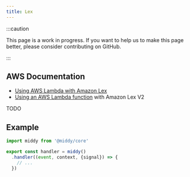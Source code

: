 ```yaml
---
title: Lex
---
```


:::caution

This page is a work in progress. If you want to help us to make this page better, please consider contributing on GitHub.

:::

## AWS Documentation
- [Using AWS Lambda with Amazon Lex](https://docs.aws.amazon.com/lambda/latest/dg/services-lex.html)
- [Using an AWS Lambda function](https://docs.aws.amazon.com/lexv2/latest/dg/lambda.html) with Amazon Lex V2

TODO

## Example
```javascript
import middy from '@middy/core'

export const handler = middy()
  .handler((event, context, {signal}) => {
    // ...
  })
```
